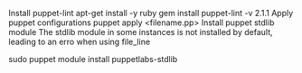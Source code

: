 Install puppet-lint
apt-get install -y ruby
gem install puppet-lint -v 2.1.1
Apply puppet configurations
puppet apply <filename.pp>
Install puppet stdlib module
The stdlib module in some instances is not installed by default, leading to an erro when using file_line

sudo puppet module install puppetlabs-stdlib